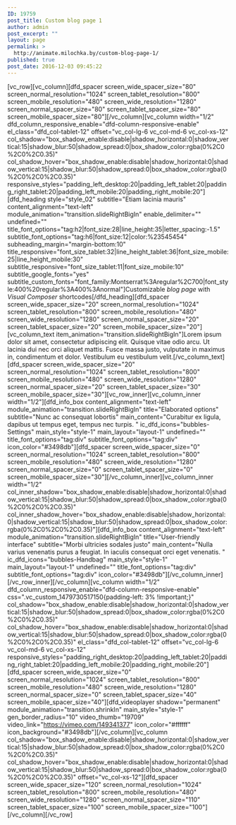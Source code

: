 ```yaml
---
ID: 19759
post_title: Custom blog page 1
author: admin
post_excerpt: ""
layout: page
permalink: >
  http://animate.milochka.by/custom-blog-page-1/
published: true
post_date: 2016-12-03 09:45:22
---
```

[vc_row][vc_column][dfd_spacer screen_wide_spacer_size="80" screen_normal_resolution="1024" screen_tablet_resolution="800" screen_mobile_resolution="480" screen_wide_resolution="1280" screen_normal_spacer_size="80" screen_tablet_spacer_size="80" screen_mobile_spacer_size="80"][/vc_column][vc_column width="1/2" dfd_column_responsive_enable="dfd-column-responsive-enable" el_class="dfd_col-tablet-12" offset="vc_col-lg-6 vc_col-md-6 vc_col-xs-12" col_shadow="box_shadow_enable:disable|shadow_horizontal:0|shadow_vertical:15|shadow_blur:50|shadow_spread:0|box_shadow_color:rgba(0%2C0%2C0%2C0.35)" col_shadow_hover="box_shadow_enable:disable|shadow_horizontal:0|shadow_vertical:15|shadow_blur:50|shadow_spread:0|box_shadow_color:rgba(0%2C0%2C0%2C0.35)" responsive_styles="padding_left_desktop:20|padding_left_tablet:20|padding_right_tablet:20|padding_left_mobile:20|padding_right_mobile:20"][dfd_heading style="style_02" subtitle="Etiam lacinia mauris" content_alignment="text-left" module_animation="transition.slideRightBigIn" enable_delimiter="" undefined="" title_font_options="tag:h2|font_size:28|line_height:35|letter_spacing:-1.5" subtitle_font_options="tag:h6|font_size:12|color:%23545454" subheading_margin="margin-bottom:10" title_responsive="font_size_tablet:32|line_height_tablet:36|font_size_mobile:25|line_height_mobile:30" subtitle_responsive="font_size_tablet:11|font_size_mobile:10" subtitle_google_fonts="yes" subtitle_custom_fonts="font_family:Montserrat%3Aregular%2C700|font_style:400%20regular%3A400%3Anormal"]Customizable <em class="dfd-textmodule-featured-decoration">blog page</em>
with <em class="dfd-textmodule-featured-decoration">Visual Composer</em> shortcodes[/dfd_heading][dfd_spacer screen_wide_spacer_size="20" screen_normal_resolution="1024" screen_tablet_resolution="800" screen_mobile_resolution="480" screen_wide_resolution="1280" screen_normal_spacer_size="20" screen_tablet_spacer_size="20" screen_mobile_spacer_size="20"][vc_column_text item_animation="transition.slideRightBigIn"]Lorem ipsum dolor sit amet, consectetur adipiscing elit. Quisque vitae odio arcu. Ut lacinia dui nec orci aliquet mattis. Fusce massa justo, vulputate in maximus in, condimentum et dolor. Vestibulum eu vestibulum velit.[/vc_column_text][dfd_spacer screen_wide_spacer_size="20" screen_normal_resolution="1024" screen_tablet_resolution="800" screen_mobile_resolution="480" screen_wide_resolution="1280" screen_normal_spacer_size="20" screen_tablet_spacer_size="30" screen_mobile_spacer_size="30"][vc_row_inner][vc_column_inner width="1/2"][dfd_info_box content_alignment="text-left" module_animation="transition.slideRightBigIn" title="Elaborated options" subtitle="Nunc ac consequat lobortis" main_content="Curabitur ex ligula, dapibus ut tempus eget, tempus nec turpis. " ic_dfd_icons="bubbles-Settings" main_style="style-1" main_layout="layout-1" undefined="" title_font_options="tag:div" subtitle_font_options="tag:div" icon_color="#3498db"][dfd_spacer screen_wide_spacer_size="0" screen_normal_resolution="1024" screen_tablet_resolution="800" screen_mobile_resolution="480" screen_wide_resolution="1280" screen_normal_spacer_size="0" screen_tablet_spacer_size="0" screen_mobile_spacer_size="30"][/vc_column_inner][vc_column_inner width="1/2" col_inner_shadow="box_shadow_enable:disable|shadow_horizontal:0|shadow_vertical:15|shadow_blur:50|shadow_spread:0|box_shadow_color:rgba(0%2C0%2C0%2C0.35)" col_inner_shadow_hover="box_shadow_enable:disable|shadow_horizontal:0|shadow_vertical:15|shadow_blur:50|shadow_spread:0|box_shadow_color:rgba(0%2C0%2C0%2C0.35)"][dfd_info_box content_alignment="text-left" module_animation="transition.slideRightBigIn" title="User-friendly interface" subtitle="Morbi ultricies sodales justo" main_content="Nulla varius venenatis purus a feugiat. In iaculis consequat orci eget venenatis. " ic_dfd_icons="bubbles-Handbag" main_style="style-1" main_layout="layout-1" undefined="" title_font_options="tag:div" subtitle_font_options="tag:div" icon_color="#3498db"][/vc_column_inner][/vc_row_inner][/vc_column][vc_column width="1/2" dfd_column_responsive_enable="dfd-column-responsive-enable" css=".vc_custom_1479730517150{padding-left: 3% !important;}" col_shadow="box_shadow_enable:disable|shadow_horizontal:0|shadow_vertical:15|shadow_blur:50|shadow_spread:0|box_shadow_color:rgba(0%2C0%2C0%2C0.35)" col_shadow_hover="box_shadow_enable:disable|shadow_horizontal:0|shadow_vertical:15|shadow_blur:50|shadow_spread:0|box_shadow_color:rgba(0%2C0%2C0%2C0.35)" el_class="dfd_col-tablet-12" offset="vc_col-lg-6 vc_col-md-6 vc_col-xs-12" responsive_styles="padding_right_desktop:20|padding_left_tablet:20|padding_right_tablet:20|padding_left_mobile:20|padding_right_mobile:20"][dfd_spacer screen_wide_spacer_size="0" screen_normal_resolution="1024" screen_tablet_resolution="800" screen_mobile_resolution="480" screen_wide_resolution="1280" screen_normal_spacer_size="0" screen_tablet_spacer_size="40" screen_mobile_spacer_size="40"][dfd_videoplayer shadow="permanent" module_animation="transition.shrinkIn" main_style="style-1" gen_border_radius="10" video_thumb="19709" video_link="https://vimeo.com/149341377" icon_color="#ffffff" icon_background="#3498db"][/vc_column][vc_column col_shadow="box_shadow_enable:disable|shadow_horizontal:0|shadow_vertical:15|shadow_blur:50|shadow_spread:0|box_shadow_color:rgba(0%2C0%2C0%2C0.35)" col_shadow_hover="box_shadow_enable:disable|shadow_horizontal:0|shadow_vertical:15|shadow_blur:50|shadow_spread:0|box_shadow_color:rgba(0%2C0%2C0%2C0.35)" offset="vc_col-xs-12"][dfd_spacer screen_wide_spacer_size="120" screen_normal_resolution="1024" screen_tablet_resolution="800" screen_mobile_resolution="480" screen_wide_resolution="1280" screen_normal_spacer_size="110" screen_tablet_spacer_size="100" screen_mobile_spacer_size="100"][/vc_column][/vc_row]